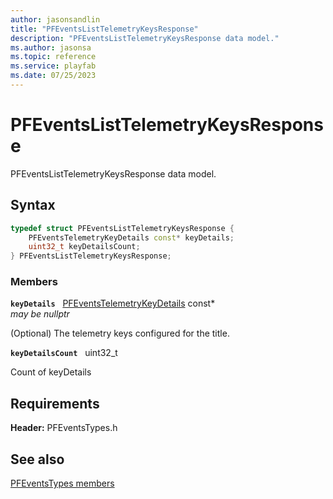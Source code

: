 ```yaml
---
author: jasonsandlin
title: "PFEventsListTelemetryKeysResponse"
description: "PFEventsListTelemetryKeysResponse data model."
ms.author: jasonsa
ms.topic: reference
ms.service: playfab
ms.date: 07/25/2023
---
```


# PFEventsListTelemetryKeysResponse  

PFEventsListTelemetryKeysResponse data model.  

## Syntax  
  
```cpp
typedef struct PFEventsListTelemetryKeysResponse {  
    PFEventsTelemetryKeyDetails const* keyDetails;  
    uint32_t keyDetailsCount;  
} PFEventsListTelemetryKeysResponse;  
```
  
### Members  
  
**`keyDetails`** &nbsp; [PFEventsTelemetryKeyDetails](pfeventstelemetrykeydetails.md) const*  
*may be nullptr*  
  
(Optional) The telemetry keys configured for the title.
  
**`keyDetailsCount`** &nbsp; uint32_t  
  
Count of keyDetails
  
  
## Requirements  
  
**Header:** PFEventsTypes.h
  
## See also  
[PFEventsTypes members](../pfeventstypes_members.md)  

  
  
